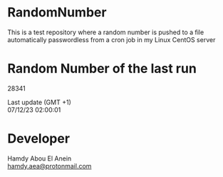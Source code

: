 # RandomNumber    
This is a test repository where a random number is pushed to a file automatically passwordless from a cron job in my Linux CentOS server    
# Random Number of the last run   
28341
      
Last update (GMT +1)    
07/12/23 02:00:01
# Developer    
Hamdy Abou El Anein   
hamdy.aea@protonmail.com
